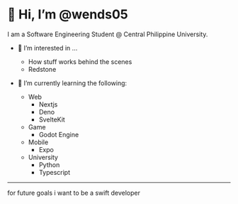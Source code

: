 # 👋 Hi, I’m @wends05

I am a Software Engineering Student @ Central Philippine University.

- 👀 I’m interested in ...
  - How stuff works behind the scenes 
  - Redstone 

- 🌱 I’m currently learning the following:
  - Web
    - Nextjs
    - Deno
    - SvelteKit
  - Game
    - Godot Engine
  - Mobile
    - Expo
  - University
    - Python
    - Typescript

---

for future goals i want to be a swift developer



<!---
wends05/wends05 is a ✨ special ✨ repository because its `README.md` (this file) appears on your GitHub profile.
You can click the Preview link to take a look at your changes.
--->
